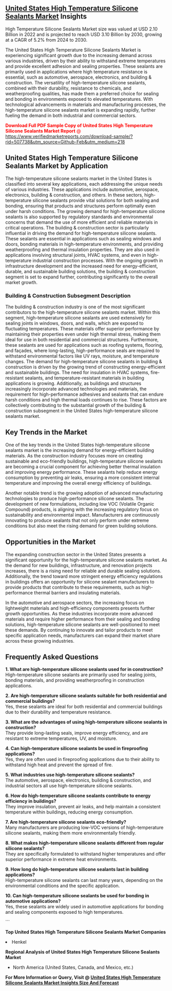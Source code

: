 <h2><a href="https://www.verifiedmarketreports.com/download-sample/?rid=507738&amp;utm_source=Github-Feb&amp;utm_medium=218" target="_blank">United States High Temperature Silicone Sealants Market</a> Insights</h2><p>High Temperature Silicone Sealants Market size was valued at USD 2.10 Billion in 2022 and is projected to reach USD 3.10 Billion by 2030, growing at a CAGR of 5.2% from 2024 to 2030.</p><p> <p>The United States High Temperature Silicone Sealants Market is experiencing significant growth due to the increasing demand across various industries, driven by their ability to withstand extreme temperatures and provide excellent adhesion and sealing properties. These sealants are primarily used in applications where high temperature resistance is essential, such as automotive, aerospace, electronics, and building & construction. The versatility of high-temperature silicone sealants, combined with their durability, resistance to chemicals, and weatherproofing qualities, has made them a preferred choice for sealing and bonding in environments exposed to elevated temperatures. With technological advancements in materials and manufacturing processes, the high-temperature silicone sealants market is expanding rapidly, further fueling the demand in both industrial and commercial sectors. <p><span class=""><span style="color: #ff0000;"><strong>Download Full PDF Sample Copy of United States High Temperature Silicone Sealants Market Report</strong> @ </span><a href="https://www.verifiedmarketreports.com/download-sample/?rid=507738&amp;utm_source=Github-Feb&amp;utm_medium=218" target="_blank">https://www.verifiedmarketreports.com/download-sample/?rid=507738&amp;utm_source=Github-Feb&amp;utm_medium=218</a></span></p></p> <h2>United States High Temperature Silicone Sealants Market by Application</h2> <p>The high-temperature silicone sealants market in the United States is classified into several key applications, each addressing the unique needs of various industries. These applications include automotive, aerospace, electronics, building & construction, and others. In these sectors, high-temperature silicone sealants provide vital solutions for both sealing and bonding, ensuring that products and structures perform optimally even under harsh conditions. The growing demand for high-temperature silicone sealants is also supported by regulatory standards and environmental concerns that demand the use of more efficient and reliable materials in critical operations. The building & construction sector is particularly influential in driving the demand for high-temperature silicone sealants. These sealants are essential in applications such as sealing windows and doors, bonding materials in high-temperature environments, and providing weatherproofing and thermal insulation properties. They are also used in applications involving structural joints, HVAC systems, and even in high-temperature industrial construction processes. With the ongoing growth in infrastructure development and the increased need for energy-efficient, durable, and sustainable building solutions, the building & construction segment is set to expand further, contributing significantly to the overall market growth.</p> <h3>Building & Construction Subsegment Description</h3> <p>The building & construction industry is one of the most significant contributors to the high-temperature silicone sealants market. Within this segment, high-temperature silicone sealants are used extensively for sealing joints in windows, doors, and walls, which are exposed to fluctuating temperatures. These materials offer superior performance by maintaining their properties even under high thermal stress, making them ideal for use in both residential and commercial structures. Furthermore, these sealants are used for applications such as roofing systems, flooring, and façades, where long-lasting, high-performance seals are required to withstand environmental factors like UV rays, moisture, and temperature changes. The demand for high-temperature silicone sealants in building & construction is driven by the growing trend of constructing energy-efficient and sustainable buildings. The need for insulation in HVAC systems, fire-resistant sealants, and temperature-resistant materials in building applications is growing. Additionally, as buildings and structures increasingly incorporate advanced technologies and materials, the requirement for high-performance adhesives and sealants that can endure harsh conditions and high thermal loads continues to rise. These factors are collectively contributing to the substantial growth of the building & construction subsegment in the United States high-temperature silicone sealants market.</p> <h2>Key Trends in the Market</h2> <p>One of the key trends in the United States high-temperature silicone sealants market is the increasing demand for energy-efficient building materials. As the construction industry focuses more on creating sustainable and eco-friendly buildings, high-temperature silicone sealants are becoming a crucial component for achieving better thermal insulation and improving energy performance. These sealants help reduce energy consumption by preventing air leaks, ensuring a more consistent internal temperature and improving the overall energy efficiency of buildings.</p> <p>Another notable trend is the growing adoption of advanced manufacturing technologies to produce high-performance silicone sealants. The development of new formulations, including low VOC (Volatile Organic Compound) products, is aligning with the increasing regulatory focus on sustainability and environmental impact. Manufacturers are continuously innovating to produce sealants that not only perform under extreme conditions but also meet the rising demand for green building solutions.</p> <h2>Opportunities in the Market</h2> <p>The expanding construction sector in the United States presents a significant opportunity for the high-temperature silicone sealants market. As the demand for new buildings, infrastructure, and renovation projects increases, there is a rising need for reliable and durable sealing solutions. Additionally, the trend toward more stringent energy efficiency regulations in buildings offers an opportunity for silicone sealant manufacturers to provide products that contribute to these requirements, such as high-performance thermal barriers and insulating materials.</p> <p>In the automotive and aerospace sectors, the increasing focus on lightweight materials and high-efficiency components presents further growth opportunities. As these industries incorporate more advanced materials and require higher performance from their sealing and bonding solutions, high-temperature silicone sealants are well-positioned to meet these demands. By continuing to innovate and tailor products to meet specific application needs, manufacturers can expand their market share across these growing industries.</p> <h2>Frequently Asked Questions</h2> <p><strong>1. What are high-temperature silicone sealants used for in construction?</strong><br>High-temperature silicone sealants are primarily used for sealing joints, bonding materials, and providing weatherproofing in construction applications.</p> <p><strong>2. Are high-temperature silicone sealants suitable for both residential and commercial buildings?</strong><br>Yes, these sealants are ideal for both residential and commercial buildings due to their durability and temperature resistance.</p> <p><strong>3. What are the advantages of using high-temperature silicone sealants in construction?</strong><br>They provide long-lasting seals, improve energy efficiency, and are resistant to extreme temperatures, UV, and moisture.</p> <p><strong>4. Can high-temperature silicone sealants be used in fireproofing applications?</strong><br>Yes, they are often used in fireproofing applications due to their ability to withstand high heat and prevent the spread of fire.</p> <p><strong>5. What industries use high-temperature silicone sealants?</strong><br>The automotive, aerospace, electronics, building & construction, and industrial sectors all use high-temperature silicone sealants.</p> <p><strong>6. How do high-temperature silicone sealants contribute to energy efficiency in buildings?</strong><br>They improve insulation, prevent air leaks, and help maintain a consistent temperature within buildings, reducing energy consumption.</p> <p><strong>7. Are high-temperature silicone sealants eco-friendly?</strong><br>Many manufacturers are producing low-VOC versions of high-temperature silicone sealants, making them more environmentally friendly.</p> <p><strong>8. What makes high-temperature silicone sealants different from regular silicone sealants?</strong><br>They are specifically formulated to withstand higher temperatures and offer superior performance in extreme heat environments.</p> <p><strong>9. How long do high-temperature silicone sealants last in building applications?</strong><br>High-temperature silicone sealants can last many years, depending on the environmental conditions and the specific application.</p> <p><strong>10. Can high-temperature silicone sealants be used for bonding in automotive applications?</strong><br>Yes, these sealants are widely used in automotive applications for bonding and sealing components exposed to high temperatures.</p> ```</p><p><strong>Top United States High Temperature Silicone Sealants Market Companies</strong></p><div data-test-id=""><p><li>Henkel</li></p><div><strong>Regional Analysis of&nbsp;United States High Temperature Silicone Sealants Market</strong></div><ul><li dir="ltr"><p dir="ltr">North America&nbsp;(United States, Canada, and Mexico, etc.)</p></li></ul><p><strong>For More Information or Query, Visit @&nbsp;</strong><strong><a href="https://www.verifiedmarketreports.com/product/high-temperature-silicone-sealants-market/?utm_source=Github-Feb&amp;utm_medium=218" target="_blank">United States High Temperature Silicone Sealants Market Insights Size And Forecast</a></strong></p></div>
